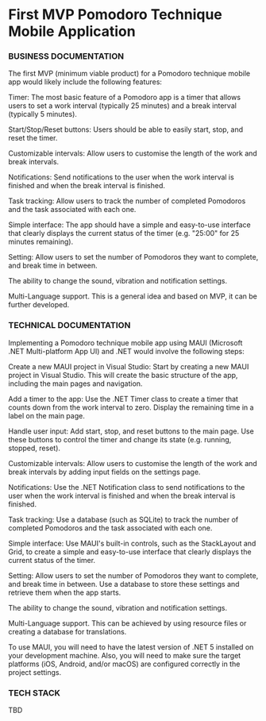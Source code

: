 # First MVP Pomodoro Technique Mobile Application
### BUSINESS DOCUMENTATION
The first MVP (minimum viable product) for a Pomodoro technique mobile app would likely include the following features:

Timer: The most basic feature of a Pomodoro app is a timer that allows users to set a work interval (typically 25 minutes) and a break interval (typically 5 minutes).

Start/Stop/Reset buttons: Users should be able to easily start, stop, and reset the timer.

Customizable intervals: Allow users to customise the length of the work and break intervals.

Notifications: Send notifications to the user when the work interval is finished and when the break interval is finished.

Task tracking: Allow users to track the number of completed Pomodoros and the task associated with each one.

Simple interface: The app should have a simple and easy-to-use interface that clearly displays the current status of the timer (e.g. "25:00" for 25 minutes remaining).

Setting: Allow users to set the number of Pomodoros they want to complete, and break time in between.

The ability to change the sound, vibration and notification settings.

Multi-Language support. This is a general idea and based on MVP, it can be further developed.

### TECHNICAL DOCUMENTATION
Implementing a Pomodoro technique mobile app using MAUI (Microsoft .NET Multi-platform App UI) and .NET would involve the following steps:

Create a new MAUI project in Visual Studio: Start by creating a new MAUI project in Visual Studio. This will create the basic structure of the app, including the main pages and navigation.

Add a timer to the app: Use the .NET Timer class to create a timer that counts down from the work interval to zero. Display the remaining time in a label on the main page.

Handle user input: Add start, stop, and reset buttons to the main page. Use these buttons to control the timer and change its state (e.g. running, stopped, reset).

Customizable intervals: Allow users to customise the length of the work and break intervals by adding input fields on the settings page.

Notifications: Use the .NET Notification class to send notifications to the user when the work interval is finished and when the break interval is finished.

Task tracking: Use a database (such as SQLite) to track the number of completed Pomodoros and the task associated with each one.

Simple interface: Use MAUI's built-in controls, such as the StackLayout and Grid, to create a simple and easy-to-use interface that clearly displays the current status of the timer.

Setting: Allow users to set the number of Pomodoros they want to complete, and break time in between. Use a database to store these settings and retrieve them when the app starts.

The ability to change the sound, vibration and notification settings.

Multi-Language support. This can be achieved by using resource files or creating a database for translations.

To use MAUI, you will need to have the latest version of .NET 5 installed on your development machine. Also, you will need to make sure the target platforms (iOS, Android, and/or macOS) are configured correctly in the project settings.

### TECH STACK
TBD
